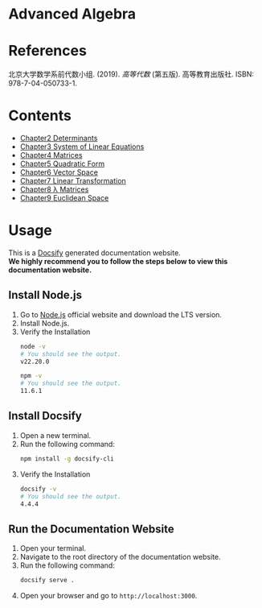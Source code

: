 # Advanced Algebra
# References
北京大学数学系前代数小组. (2019). *高等代数* (第五版). 高等教育出版社. ISBN: 978-7-04-050733-1.

# Contents
- [Chapter2 Determinants](Determinants.md)
- [Chapter3 System of Linear Equations](System%20of%20Linear%20Equations.md)
- [Chapter4 Matrices](Matrices.md)
- [Chapter5 Quadratic Form](Quadratic%20Form.md)
- [Chapter6 Vector Space](Vector%20Space.md)
- [Chapter7 Linear Transformation](Linear%20Transformation.md)
- [Chapter8 λ Matrices](λ%20Matrices.md)
- [Chapter9 Euclidean Space](Euclidean%20Space.md)
  
# Usage

This is a [Docsify](https://docsify.js.org/#/) generated documentation website.\
**We highly recommend you to follow the steps below to view this documentation website.**
## Install Node.js
1. Go to [Node.js](https://nodejs.org/en/) official website and download the LTS version.
2. Install Node.js.
3. Verify the Installation
   ```bash
   node -v
   # You should see the output.
   v22.20.0
   ```
   ```bash
   npm -v
   # You should see the output.
   11.6.1
   ```

## Install Docsify
1. Open a new terminal.
2. Run the following command:
   ```bash
   npm install -g docsify-cli
   ```
3. Verify the Installation
   ```bash
   docsify -v
   # You should see the output.
   4.4.4
   ```
## Run the Documentation Website
1. Open your terminal.
2. Navigate to the root directory of the documentation website.
3. Run the following command:
   ```bash
   docsify serve .
   ```
4. Open your browser and go to `http://localhost:3000`.